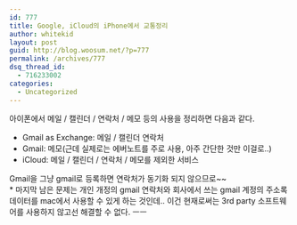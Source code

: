 ```yaml
---
id: 777
title: Google, iCloud의 iPhone에서 교통정리
author: whitekid
layout: post
guid: http://blog.woosum.net/?p=777
permalink: /archives/777
dsq_thread_id:
  - 716233002
categories:
  - Uncategorized
---
```

아이폰에서 메일 / 캘린더 / 연락처 / 메모 등의 사용을 정리하면 다음과 같다.

  * Gmail as Exchange: 메일 / 캘린더 연락처
  * Gmail: 메모(근데 실제로는 에버노트를 주로 사용, 아주 간단한 것만 이걸로..)
  * iCloud: 메일 / 캘린더 / 연락처 / 메모를 제외한 서비스

<div>
  Gmail을 그냥 gmail로 등록하면 연락처가 동기화 되지 않으므로~~
</div>

<div>
  * 마지막 남은 문제는 개인 개정의 gmail 연락처와 회사에서 쓰는 gmail 계정의 주소록 데이터를 mac에서 사용할 수 있게 하는 것인데.. 이건 현재로써는 3rd party 소프트웨어를 사용하지 않고선 해결할 수 없다. ㅡㅡ
</div>